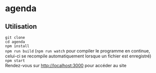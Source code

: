 # agenda

## Utilisation

`git clone`  
`cd agenda`  
`npm install`  
`npm run build` (`npm run watch` pour compiler le programme en continue, celui-ci se recompile automatiquement lorsque un fichier est enregistré)  
`npm start`  
Rendez-vous sur <http://localhost:3000> pour accéder au site
